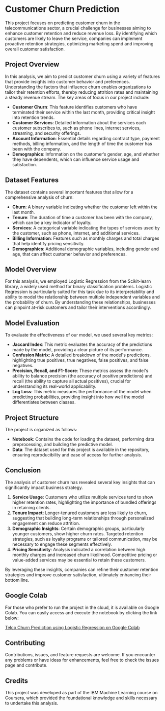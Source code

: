 # Customer Churn Prediction 

This project focuses on predicting customer churn in the telecommunications sector, a crucial challenge for businesses aiming to enhance customer retention and reduce revenue loss. By identifying which customers are likely to leave the service, companies can implement proactive retention strategies, optimizing marketing spend and improving overall customer satisfaction.

## Project Overview 

In this analysis, we aim to predict customer churn using a variety of features that provide insights into customer behavior and preferences. Understanding the factors that influence churn enables organizations to tailor their retention efforts, thereby reducing attrition rates and maintaining a steady revenue stream. The key areas of focus in our project include:

- **Customer Churn**: This feature identifies customers who have terminated their service within the last month, providing critical insight into retention trends.
- **Customer Services**: Detailed information about the services each customer subscribes to, such as phone lines, internet services, streaming, and security offerings.
- **Account Information**: Essential details regarding contract type, payment methods, billing information, and the length of time the customer has been with the company.
- **Demographics**: Information on the customer’s gender, age, and whether they have dependents, which can influence service usage and satisfaction.

## Dataset Features 

The dataset contains several important features that allow for a comprehensive analysis of churn:

- **Churn**: A binary variable indicating whether the customer left within the last month.
- **Tenure**: The duration of time a customer has been with the company, which can be a key indicator of loyalty.
- **Services**: A categorical variable indicating the types of services used by the customer, such as phone, internet, and additional services.
- **Billing Information**: Features such as monthly charges and total charges that help identify pricing sensitivity.
- **Demographics**: Additional demographic variables, including gender and age, that can affect customer behavior and preferences.

## Model Overview 

For this analysis, we employed Logistic Regression from the Scikit-learn library, a widely used method for binary classification problems. Logistic Regression is particularly suited for this task due to its interpretability and ability to model the relationship between multiple independent variables and the probability of churn. By understanding these relationships, businesses can pinpoint at-risk customers and tailor their interventions accordingly.

## Model Evaluation 

To evaluate the effectiveness of our model, we used several key metrics:

- **Jaccard Index**: This metric evaluates the accuracy of the predictions made by the model, providing a clear picture of its performance.
- **Confusion Matrix**: A detailed breakdown of the model's predictions, highlighting true positives, true negatives, false positives, and false negatives.
- **Precision, Recall, and F1-Score**: These metrics assess the model's ability to balance precision (the accuracy of positive predictions) and recall (the ability to capture all actual positives), crucial for understanding its real-world applicability.
- **Log Loss**: This metric measures the performance of the model when predicting probabilities, providing insight into how well the model differentiates between classes.

## Project Structure

The project is organized as follows:

- **Notebook**: Contains the code for loading the dataset, performing data preprocessing, and building the predictive model.
- **Data**: The dataset used for this project is available in the repository, ensuring reproducibility and ease of access for further analysis.

## Conclusion

The analysis of customer churn has revealed several key insights that can significantly impact business strategy. 

1. **Service Usage**: Customers who utilize multiple services tend to show higher retention rates, highlighting the importance of bundled offerings in retaining clients.
2. **Tenure Impact**: Longer-tenured customers are less likely to churn, suggesting that building long-term relationships through personalized engagement can reduce attrition.
3. **Demographic Insights**: Certain demographic groups, particularly younger customers, show higher churn rates. Targeted retention strategies, such as loyalty programs or tailored communication, may be necessary to engage these segments effectively.
4. **Pricing Sensitivity**: Analysis indicated a correlation between high monthly charges and increased churn likelihood. Competitive pricing or value-added services may be essential to retain these customers.

By leveraging these insights, companies can refine their customer retention strategies and improve customer satisfaction, ultimately enhancing their bottom line.

## Google Colab

For those who prefer to run the project in the cloud, it is available on Google Colab. You can easily access and execute the notebook by clicking the link below:

[Telco Churn Prediction using Logistic Regression on Google Colab](https://colab.research.google.com/drive/1rc7OgVDg_P6S4nIdAv7qGC7xuRSl5Sbk?usp=sharing)

## Contributing

Contributions, issues, and feature requests are welcome. If you encounter any problems or have ideas for enhancements, feel free to check the issues page and contribute.

## Credits

This project was developed as part of the IBM Machine Learning course on Coursera, which provided the foundational knowledge and skills necessary to undertake this analysis.
